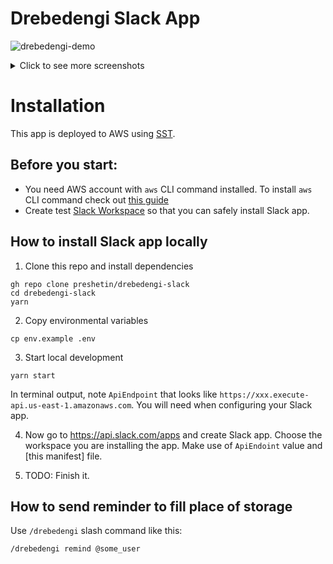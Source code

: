 <!--
title: 'Drebedengi Slack App'
description: 'Slack app that helps working with Drebedengi personal finance'
authorLink: 'https://github.com/preshetin'
authorName: 'Peter Reshetin'
-->

# Drebedengi Slack App

![drebedengi-demo](https://user-images.githubusercontent.com/4620130/205003685-42b40bf0-a997-41a0-80bb-e60df2c34996.gif)

<details>

<summary>Click to see more screenshots</summary>

### Add expenses to Drebedengi, check balance via Slack app
<img width="604" alt="CleanShot 2022-11-23 at 17 16 29@2x" src="https://user-images.githubusercontent.com/4620130/203544801-3ed966cd-bc81-49ca-87e2-596dbea38931.png">

<img width="571" alt="CleanShot 2022-11-23 at 17 18 07@2x" src="https://user-images.githubusercontent.com/4620130/203545083-fa04223c-be94-4a19-b7c1-2a8615dda746.png">

### Get notified about expenses and income

<img width="442" alt="CleanShot 2022-11-23 at 17 19 29@2x" src="https://user-images.githubusercontent.com/4620130/203545291-3c8884a0-6df2-45eb-a3c6-cd181990042b.png">

</details>

# Installation

This app is deployed to AWS using [SST](https://github.com/serverless-stack/sst). 

## Before you start:
- You need AWS account with `aws` CLI command installed. To install `aws` CLI command check out [this guide](https://docs.aws.amazon.com/cli/latest/userguide/getting-started-install.html)
- Create test [Slack Workspace](https://slack.com/get-started) so that you can safely install Slack app.

## How to install Slack app locally
1. Clone this repo and install dependencies
```
gh repo clone preshetin/drebedengi-slack
cd drebedengi-slack
yarn
```

2. Copy environmental variables
```
cp env.example .env
```

3. Start local development
```
yarn start
```

In terminal output, note `ApiEndpoint` that looks like `https://xxx.execute-api.us-east-1.amazonaws.com`. You will need when configuring your Slack app.

4. Now go to https://api.slack.com/apps and create Slack app. Choose the workspace you are installing the app. Make use of `ApiEndoint` value and [this manifest] file.

5. TODO: Finish it.


## How to send reminder to fill place of storage

Use `/drebedengi` slash command like this:

```
/drebedengi remind @some_user
```
